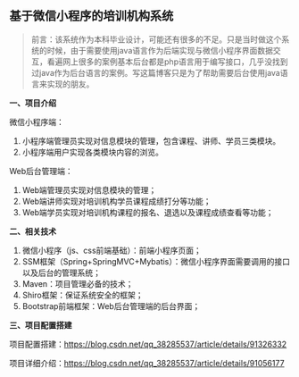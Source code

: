 ## 基于微信小程序的培训机构系统

> 前言：该系统作为本科毕业设计，可能还有很多的不足。只是当时做这个系统的时候，由于需要使用java语言作为后端实现与微信小程序界面数据交互，看遍网上很多的案例基本后台都是php语言用于编写接口，几乎没找到过java作为后台语言的案例。写这篇博客只是为了帮助需要后台使用java语言来实现的朋友。

**一、项目介绍**

微信小程序端：

1. 小程序端管理员实现对信息模块的管理，包含课程、讲师、学员三类模块。
2. 小程序端用户实现各类模块内容的浏览。

Web后台管理端：

1. Web端管理员实现对信息模块的管理；
2. Web端讲师实现对培训机构学员课程成绩打分等功能；
3. Web端学员实现对培训机构课程的报名、退选以及课程成绩查看等功能；

**二、相关技术**

1. 微信小程序（js、css前端基础）：前端小程序页面；
2. SSM框架（Spring+SpringMVC+Mybatis）：微信小程序界面需要调用的接口以及后台的管理系统；
3. Maven：项目管理必备的技术；
4. Shiro框架：保证系统安全的框架；
5. Bootstrap前端框架：Web后台管理端的后台界面；

**三、项目配置搭建**

项目配置搭建：https://blog.csdn.net/qq_38285537/article/details/91326332

项目详细介绍：https://blog.csdn.net/qq_38285537/article/details/91056177




